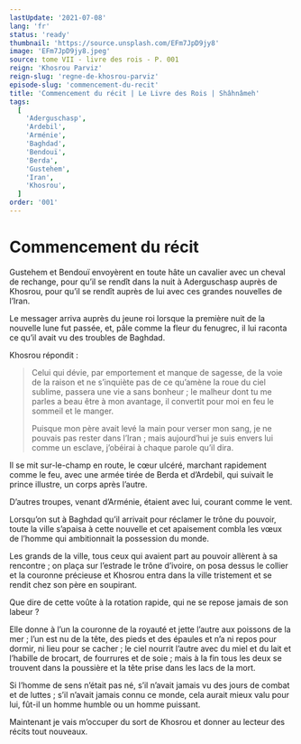 ```yaml
---
lastUpdate: '2021-07-08'
lang: 'fr'
status: 'ready'
thumbnail: 'https://source.unsplash.com/EFm7JpD9jy8'
image: 'EFm7JpD9jy8.jpeg'
source: tome VII - livre des rois - P. 001
reign: 'Khosrou Parviz'
reign-slug: 'regne-de-khosrou-parviz'
episode-slug: 'commencement-du-recit'
title: 'Commencement du récit | Le Livre des Rois | Shâhnâmeh'
tags:
  [
    'Aderguschasp',
    'Ardebil',
    'Arménie',
    'Baghdad',
    'Bendouï',
    'Berda',
    'Gustehem',
    'Iran',
    'Khosrou',
  ]
order: '001'
---
```


<!-- LTeX: language=fr -->

# Commencement du récit

Gustehem et Bendouï envoyèrent en toute hâte un cavalier avec un cheval de rechange, pour qu’il se rendît dans la nuit à Aderguschasp auprès de Khosrou, pour qu’il se rendît auprès de lui avec ces grandes nouvelles de l’Iran.

Le messager arriva auprès du jeune roi lorsque la première nuit de la nouvelle lune fut passée, et, pâle comme la fleur du fenugrec, il lui raconta ce qu’il avait vu des troubles de Baghdad.

Khosrou répondit :

> Celui qui dévie, par emportement et manque de sagesse, de la voie de la raison et ne s’inquiète pas de ce qu’amène la roue du ciel sublime, passera une vie a sans bonheur ; le malheur dont tu me parles a beau être à mon avantage, il convertit pour moi en feu le sommeil et le manger.
>
> Puisque mon père avait levé la main pour verser mon sang, je ne pouvais pas rester dans l’Iran ; mais aujourd’hui je suis envers lui comme un esclave, j’obéirai à chaque parole qu’il dira.

Il se mit sur-le-champ en route, le cœur ulcéré, marchant rapidement comme le feu, avec une armée tirée de Berda et d’Ardebil, qui suivait le prince illustre, un corps après l’autre.

D’autres troupes, venant d’Arménie, étaient avec lui, courant comme le vent.

Lorsqu’on sut à Baghdad qu’il arrivait pour réclamer le trône du pouvoir, toute la ville s’apaisa à cette nouvelle et cet apaisement combla les vœux de l’homme qui ambitionnait la possession du monde.

Les grands de la ville, tous ceux qui avaient part au pouvoir allèrent à sa rencontre ; on plaça sur l’estrade le trône d’ivoire, on posa dessus le collier et la couronne précieuse et Khosrou entra dans la ville tristement et se rendit chez son père en soupirant.

Que dire de cette voûte à la rotation rapide, qui ne se repose jamais de son labeur ?

Elle donne à l’un la couronne de la royauté et jette l’autre aux poissons de la mer ; l’un est nu de la tête, des pieds et des épaules et n’a ni repos pour dormir, ni lieu pour se cacher ; le ciel nourrit l’autre avec du miel et du lait et l’habille de brocart, de fourrures et de soie ; mais à la fin tous les deux se trouvent dans la poussière et la tête prise dans les lacs de la mort.

Si l’homme de sens n’était pas né, s’il n’avait jamais vu des jours de combat et de luttes ; s’il n’avait jamais connu ce monde, cela aurait mieux valu pour lui, fût-il un homme humble ou un homme puissant.

Maintenant je vais m’occuper du sort de Khosrou et donner au lecteur des récits tout nouveaux.
